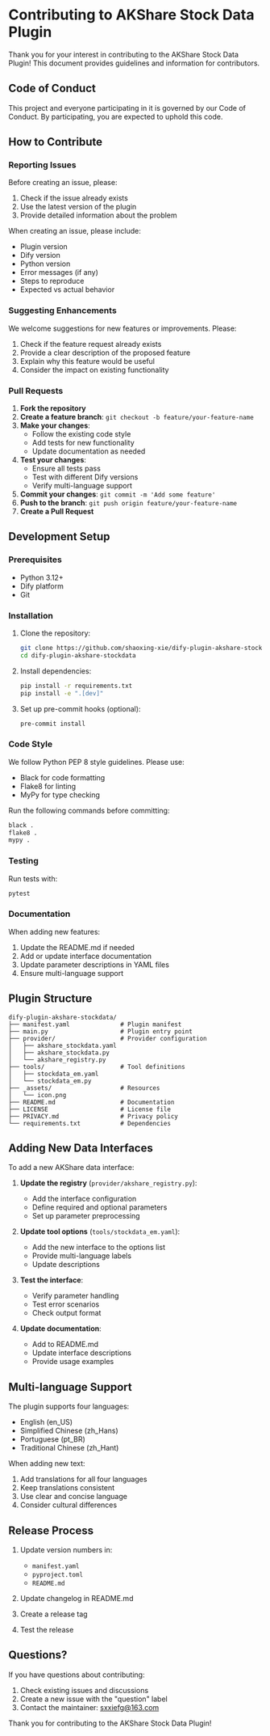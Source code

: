 # Contributing to AKShare Stock Data Plugin

Thank you for your interest in contributing to the AKShare Stock Data Plugin! This document provides guidelines and information for contributors.

## Code of Conduct

This project and everyone participating in it is governed by our Code of Conduct. By participating, you are expected to uphold this code.

## How to Contribute

### Reporting Issues

Before creating an issue, please:
1. Check if the issue already exists
2. Use the latest version of the plugin
3. Provide detailed information about the problem

When creating an issue, please include:
- Plugin version
- Dify version
- Python version
- Error messages (if any)
- Steps to reproduce
- Expected vs actual behavior

### Suggesting Enhancements

We welcome suggestions for new features or improvements. Please:
1. Check if the feature request already exists
2. Provide a clear description of the proposed feature
3. Explain why this feature would be useful
4. Consider the impact on existing functionality

### Pull Requests

1. **Fork the repository**
2. **Create a feature branch**: `git checkout -b feature/your-feature-name`
3. **Make your changes**:
   - Follow the existing code style
   - Add tests for new functionality
   - Update documentation as needed
4. **Test your changes**:
   - Ensure all tests pass
   - Test with different Dify versions
   - Verify multi-language support
5. **Commit your changes**: `git commit -m 'Add some feature'`
6. **Push to the branch**: `git push origin feature/your-feature-name`
7. **Create a Pull Request**

## Development Setup

### Prerequisites

- Python 3.12+
- Dify platform
- Git

### Installation

1. Clone the repository:
   ```bash
   git clone https://github.com/shaoxing-xie/dify-plugin-akshare-stockdata.git
   cd dify-plugin-akshare-stockdata
   ```

2. Install dependencies:
   ```bash
   pip install -r requirements.txt
   pip install -e ".[dev]"
   ```

3. Set up pre-commit hooks (optional):
   ```bash
   pre-commit install
   ```

### Code Style

We follow Python PEP 8 style guidelines. Please use:
- Black for code formatting
- Flake8 for linting
- MyPy for type checking

Run the following commands before committing:
```bash
black .
flake8 .
mypy .
```

### Testing

Run tests with:
```bash
pytest
```

### Documentation

When adding new features:
1. Update the README.md if needed
2. Add or update interface documentation
3. Update parameter descriptions in YAML files
4. Ensure multi-language support

## Plugin Structure

```
dify-plugin-akshare-stockdata/
├── manifest.yaml              # Plugin manifest
├── main.py                    # Plugin entry point
├── provider/                  # Provider configuration
│   ├── akshare_stockdata.yaml
│   ├── akshare_stockdata.py
│   └── akshare_registry.py
├── tools/                     # Tool definitions
│   ├── stockdata_em.yaml
│   └── stockdata_em.py
├── _assets/                   # Resources
│   └── icon.png
├── README.md                  # Documentation
├── LICENSE                    # License file
├── PRIVACY.md                 # Privacy policy
└── requirements.txt           # Dependencies
```

## Adding New Data Interfaces

To add a new AKShare data interface:

1. **Update the registry** (`provider/akshare_registry.py`):
   - Add the interface configuration
   - Define required and optional parameters
   - Set up parameter preprocessing

2. **Update tool options** (`tools/stockdata_em.yaml`):
   - Add the new interface to the options list
   - Provide multi-language labels
   - Update descriptions

3. **Test the interface**:
   - Verify parameter handling
   - Test error scenarios
   - Check output format

4. **Update documentation**:
   - Add to README.md
   - Update interface descriptions
   - Provide usage examples

## Multi-language Support

The plugin supports four languages:
- English (en_US)
- Simplified Chinese (zh_Hans)
- Portuguese (pt_BR)
- Traditional Chinese (zh_Hant)

When adding new text:
1. Add translations for all four languages
2. Keep translations consistent
3. Use clear and concise language
4. Consider cultural differences

## Release Process

1. Update version numbers in:
   - `manifest.yaml`
   - `pyproject.toml`
   - `README.md`

2. Update changelog in README.md

3. Create a release tag

4. Test the release

## Questions?

If you have questions about contributing:
1. Check existing issues and discussions
2. Create a new issue with the "question" label
3. Contact the maintainer: sxxiefg@163.com

Thank you for contributing to the AKShare Stock Data Plugin!
